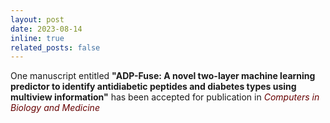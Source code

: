 ```yaml
---
layout: post
date: 2023-08-14
inline: true
related_posts: false
---
```


One manuscript entitled <b>"ADP-Fuse: A novel two-layer machine learning predictor to identify antidiabetic peptides and diabetes types using multiview information"</b> has been accepted for publication in <span style="color: #600;"><i>Computers in Biology and Medicine</i></span>